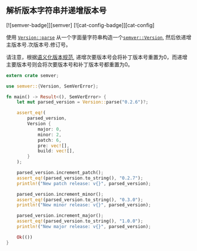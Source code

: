 ## 解析版本字符串并递增版本号

[![semver-badge]][semver] [![cat-config-badge]][cat-config]

使用 [`Version::parse`] 从一个字面量字符串构造一个[`semver::Version`], 然后依递增主版本号.次版本号.修订号。

请注意，根据[语义化版本规范], 递增次要版本号会将补丁版本号重置为0，而递增主要版本号则会将次要版本号和补丁版本号都重置为0。

```rust
extern crate semver;

use semver::{Version, SemVerError};

fn main() -> Result<(), SemVerError> {
    let mut parsed_version = Version::parse("0.2.6")?;

    assert_eq!(
        parsed_version,
        Version {
            major: 0,
            minor: 2,
            patch: 6,
            pre: vec![],
            build: vec![],
        }
    );

    parsed_version.increment_patch();
    assert_eq!(parsed_version.to_string(), "0.2.7");
    println!("New patch release: v{}", parsed_version);

    parsed_version.increment_minor();
    assert_eq!(parsed_version.to_string(), "0.3.0");
    println!("New minor release: v{}", parsed_version);

    parsed_version.increment_major();
    assert_eq!(parsed_version.to_string(), "1.0.0");
    println!("New major release: v{}", parsed_version);

    Ok(())
}
```

[`semver::Version`]: https://docs.rs/semver/*/semver/struct.Version.html
[`Version::parse`]: https://docs.rs/semver/*/semver/struct.Version.html#method.parse

[语义化版本规范]: http://semver.org/
